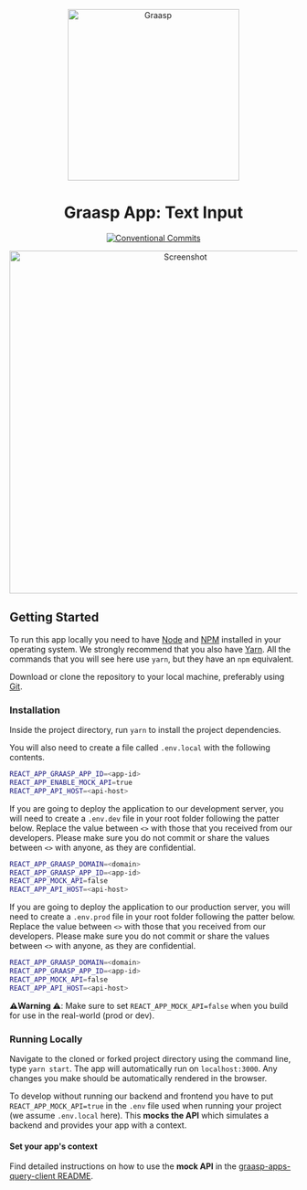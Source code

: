 <p align="center">
  <a href="https://graasp.eu/">
    <img alt="Graasp" src="https://avatars3.githubusercontent.com/u/43075056" width="300">
  </a>
</p>

<h1 align="center">Graasp App: Text Input</h1>

<p align="center">
  <a href="https://conventionalcommits.org">
    <img
      alt="Conventional Commits"
      src="https://img.shields.io/badge/Conventional%20Commits-1.0.0-yellow.svg"
    >
  </a>
</p>

<p align="center">
  <img
    alt="Screenshot"
    src="https://raw.githubusercontent.com/graasp/graasp-app-text-input/master/docs/assets/screenshot.png"
    width="600"
  >
</p>

## Getting Started

To run this app locally you need to have [Node](https://nodejs.org) and
[NPM](https://www.npmjs.com) installed in your operating system. We strongly recommend that you
also have [Yarn](https://yarnpkg.com/). All the commands that you will see here use `yarn`,
but they have an `npm` equivalent.

Download or clone the repository to your local machine, preferably using [Git](https://git-scm.com).

### Installation

Inside the project directory, run `yarn` to install the project dependencies.

You will also need to create a file called `.env.local` with the following contents.

```sh
REACT_APP_GRAASP_APP_ID=<app-id>
REACT_APP_ENABLE_MOCK_API=true
REACT_APP_API_HOST=<api-host>
```

If you are going to deploy the application to our development server, you will need to create
a `.env.dev` file in your root folder following the patter below. Replace the value between `<>`
with those that you received from our developers. Please make sure you do not commit or share the
values between `<>` with anyone, as they are confidential.

```sh
REACT_APP_GRAASP_DOMAIN=<domain>
REACT_APP_GRAASP_APP_ID=<app-id>
REACT_APP_MOCK_API=false
REACT_APP_API_HOST=<api-host>
```

If you are going to deploy the application to our production server, you will need to create
a `.env.prod` file in your root folder following the patter below. Replace the value between `<>`
with those that you received from our developers. Please make sure you do not commit or share the
values between `<>` with anyone, as they are confidential.

```sh
REACT_APP_GRAASP_DOMAIN=<domain>
REACT_APP_GRAASP_APP_ID=<app-id>
REACT_APP_MOCK_API=false
REACT_APP_API_HOST=<api-host>
```

**⚠️Warning ⚠️**: Make sure to set `REACT_APP_MOCK_API=false` when you build for use in the real-world (prod or dev).

### Running Locally

Navigate to the cloned or forked project directory using the command line, type `yarn start`.
The app will automatically run on `localhost:3000`. Any changes you make should be automatically rendered in the browser.

To develop without running our backend and frontend you have to put `REACT_APP_MOCK_API=true` in the `.env` file used when running your project (we assume `.env.local` here). This **mocks the API** which simulates a backend and provides your app with a context.

#### Set your app's context

Find detailed instructions on how to use the **mock API** in the [graasp-apps-query-client README](https://github.com/graasp/graasp-apps-query-client/blob/main/README.md).
